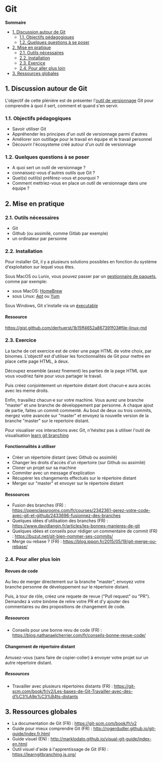 # Git

**Sommaire**
* [1. Discussion autour de Git](https://github.com/adatechschool/plenieres/tree/master/katas/git#discussion-autour-de-git)
    * [1.1. Objectifs pédagogiques](https://github.com/adatechschool/plenieres/tree/master/katas/git#objectifs-p%C3%A9dagogiques)
    * [1.2. Quelques questions à se poser](https://github.com/adatechschool/plenieres/tree/master/katas/git#quelques-questions-%C3%A0-se-poser)
* [2. Mise en pratique](https://github.com/adatechschool/plenieres/tree/master/katas/git#mise-en-pratique)
    * [2.1. Outils nécessaires](https://github.com/adatechschool/plenieres/tree/master/katas/git#21-outils-n%C3%A9cessaires)
    * [2.2. Installation](https://github.com/adatechschool/plenieres/tree/master/katas/git#installation)
    * [2.3. Exercice](https://github.com/adatechschool/plenieres/tree/master/katas/git#23-exercice)
    * [2.4. Pour aller plus loin](https://github.com/adatechschool/plenieres/tree/master/katas/git#24-pour-aller-plus-loin)
* [3. Ressources globales](https://github.com/adatechschool/plenieres/tree/master/katas/git#ressources)

## 1. Discussion autour de Git

L'objectif de cette plénière est de présenter l'[outil de versionnage](https://fr.wikipedia.org/wiki/Logiciel_de_gestion_de_versions) Git pour comprendre à quoi il sert, comment et quand s'en servir.

### 1.1. Objectifs pédagogiques
* Savoir utiliser Git
* Appréhender les principes d'un outil de versionnage parmi d'autres
* Améliorer son outillage pour le travail en équipe et le travail personnel
* Découvrir l'écosysteme créé autour d'un outil de versionnage

### 1.2. Quelques questions à se poser
* A quoi sert un outil de versionnage ?
* connaissez-vous d'autres outils que Git ?
* Quel(s) outil(s) préférez-vous et pourquoi ?
* Comment mettriez-vous en place un outil de versionnage dans une équipe ?

## 2. Mise en pratique

### 2.1. Outils nécessaires
- Git
- Github (ou assimilé, comme Gitlab par exemple)
- un ordinateur par personne

### 2.2. Installation

Pour installer Git, il y a plusieurs solutions possibles en fonction du système d'exploitation sur lequel vous êtes.

Sous MacOS ou Lunix, vous pouvez passer par un [gestionnaire de paquets](https://fr.wikipedia.org/wiki/Gestionnaire_de_paquets), comme par exemple:
* sous MacOS: [HomeBrew](https://brew.sh/)
* sous Linux: [Apt](https://doc.ubuntu-fr.org/apt) ou [Yum](https://www.linuxtricks.fr/wiki/utilisation-de-yum)

Sous Windows, Git s'installe via un [éxecutable](https://fr.wikipedia.org/wiki/.exe)

#### Ressource
https://gist.github.com/derhuerst/1b15ff4652a867391f03#file-linux-md

### 2.3. Exercice

La tache de cet exercice est de créer une page HTML de votre choix, par binomes.
L'objectif est d'utiliser les fonctionnalités de Git pour mettre en place cette page HTML, à deux.

Découpez ensemble (assez finement) les parties de la page HTML que vous voudriez faire pour vous partager le travail.

Puis créez conjointement un répertoire distant dont chacun·e aura accès avec les meme droits.

Enfin, travaillez chacun·e sur votre machine.
Vous aurez une branche "master" et une branche de développement par personne.
A chaque ajout de partie, faites un commit commenté. Au bout de deux ou trois commits, mergez votre avancée sur "master" et envoyez la nouvelle version de la branche "master" sur le repertoire distant.

Pour visualiser vos interactions avec Git, n'hésitez pas à utiliser l'outil de visualisation [learn git branching](https://learngitbranching.js.org/)

#### Fonctionnalités à utiliser

- Créer un répertoire distant (avec Github ou assimilé)
- Changer les droits d'accès d'un répertoire (sur Github ou assimilé)
- Cloner un projet sur sa machine
- Commiter avec un message d'explication
- Récupérer les changements effectués sur le répertoire distant
- Merger sur "master" et envoyer sur le répertoire distant

#### Ressources
- Fusion des branches (FR) : https://openclassrooms.com/fr/courses/2342361-gerez-votre-code-avec-git-et-github/2433696-fusionnez-des-branches
- Quelques idées d'utilisation des branches (FR) : https://www.davidlangin.fr/articles/les-bonnes-manieres-de-git
- Quelques idées et conseils pour rédiger un commentaire de commit (FR) : https://buzut.net/git-bien-nommer-ses-commits/
- Merge ou rebase ? (FR) : https://blog.ippon.fr/2015/05/19/git-merge-ou-rebase/

### 2.4. Pour aller plus loin

#### Revues de code

Au lieu de merger directement sur la branche "master", envoyez votre branche personne de développement sur le répertoire distant.

Puis, à tour de rôle, créez une requete de revue ("Pull request" ou "PR"). Demandez à votre binôme de relire votre PR et d'y ajouter des commentaires ou des propositions de changement de code.

##### Ressources
- Conseils pour une bonne revu de code (FR) : https://blog.nathanaelcherrier.com/fr/conseils-bonne-revue-code/

#### Changement de répertoire distant

Amusez-vous (sans faire de copier-coller) à envoyer votre projet sur un autre répertoire distant.

##### Ressources

- Travailler avec plusieurs répertoires distants (FR) : https://git-scm.com/book/fr/v2/Les-bases-de-Git-Travailler-avec-des-d%C3%A9p%C3%B4ts-distants

[//]: # (Ajout d'une section sur comment configurer git)

## 3. Ressources globales
- La documentation de Git (FR) : https://git-scm.com/book/fr/v2
- Guide pour mieux comprendre Git (FR) : http://rogerdudler.github.io/git-guide/index.fr.html
- Guide visuel (EN) : http://marklodato.github.io/visual-git-guide/index-en.html
- Outil visuel d'aide à l'apprentissage de Git (FR) : https://learngitbranching.js.org/
